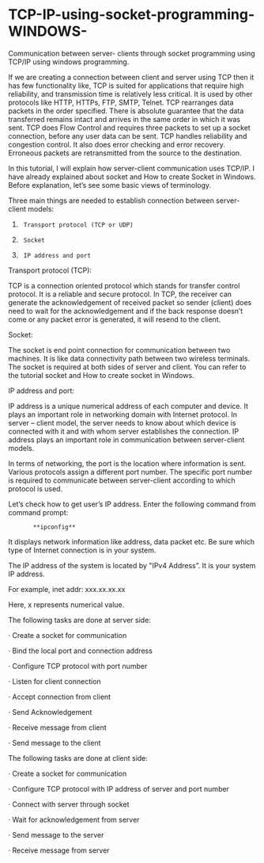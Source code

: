 # TCP-IP-using-socket-programming-WINDOWS-
Communication between server- clients through socket programming using TCP/IP using windows programming.

If we are creating a connection between client and server using TCP then it has few functionality like,
TCP is suited for applications that require high reliability, and transmission time is relatively less critical.
It is used by other protocols like HTTP, HTTPs, FTP, SMTP, Telnet. TCP rearranges data packets in the order specified. 
There is absolute guarantee that the data transferred remains intact and arrives in the same order in which it was sent. 
TCP does Flow Control and requires three packets to set up a socket connection, before any user data can be sent. 
TCP handles reliability and congestion control. It also does error checking and error recovery. 
Erroneous packets are retransmitted from the source to the destination.


In this tutorial, I will explain how server-client communication uses TCP/IP. 
I have already explained about socket and How to create Socket in Windows. Before explanation, let’s see some basic views of terminology.

Three main things are needed to establish connection between server-client models:

1)      Transport protocol (TCP or UDP)

2)      Socket

3)      IP address and port

Transport protocol (TCP):

TCP is a connection oriented protocol which stands for transfer control protocol.
It is a reliable and secure protocol.
In TCP, the receiver can generate the acknowledgement of received packet so sender (client) does need 
to wait for the acknowledgement and if the back response  doesn’t come or any packet error is generated, 
it will resend to the client.

Socket:

The socket is end point connection for communication between two machines.
It is like data connectivity path between two wireless terminals. 
The socket is required at both sides of server and client. You can refer to the tutorial socket and
How to create socket in Windows.

IP address and port:

IP address is a unique numerical address of each computer and device. 
It plays an important role in networking domain with Internet protocol.
In server – client model, the server needs to know about which device is connected with it
and with whom server establishes the connection. 
IP address plays an important role in communication between server-client models.

In terms of networking, the port is the location where information is sent. 
Various protocols assign a different port number. 
The specific port number is required to communicate between server-client according to which protocol is used.

Let’s  check how to get user’s IP address. Enter the following command from command prompt:

           **ipconfig**

It displays network information like address, data packet etc. Be sure which type  of Internet connection is in your system.

 The IP address of the system is located by  "IPv4 Address”. It is your system IP address.

For example, inet addr: xxx.xx.xx.xx

Here, x represents numerical value.


The following tasks are done at server side:

·         Create a socket for communication

·         Bind the local port and connection address

·         Configure TCP protocol with port number

·         Listen for client connection

·         Accept connection from client

·         Send Acknowledgement

·         Receive message from client

·         Send  message to the client

The following tasks are done at client side:

·         Create a socket for communication

·         Configure TCP protocol with IP address of server and port number

·         Connect with server through socket

·         Wait for acknowledgement from server

·         Send message to the server

·         Receive message from server
 
